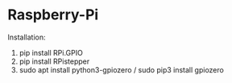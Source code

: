 # Raspberry-Pi
Installation:
1. pip install RPi.GPIO
2. pip install RPistepper
3. sudo apt install python3-gpiozero / sudo pip3 install gpiozero

